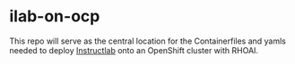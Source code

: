 # ilab-on-ocp

This repo will serve as the central location for the Containerfiles and yamls needed to deploy [Instructlab](https://instructlab.ai/) onto an OpenShift cluster with RHOAI.  


